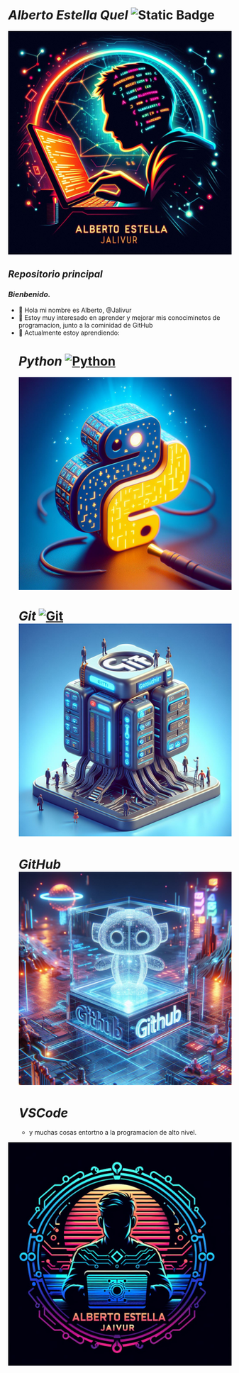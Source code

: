 # ***Alberto Estella Quel***  ![Static Badge](https://img.shields.io/badge/Alberto_Estella-%40Jalivur-red)

![@Jalivur](Images/Logoderecha2.jpg)
## *Repositorio principal*
### *Bienbenido.*
- 👋 Hola mi nombre es Alberto, @Jalivur
- 👀 Estoy muy interesado en aprender y mejorar mis conociminetos de programacion, junto a la cominidad de GitHub
- 🌱 Actualmente estoy aprendiendo:
  # ***Python*** [![Python](https://img.shields.io/badge/Python-blue?style=for-the-badge&logo=python&logoColor=yellow&labelColor=white)]()
  ![logo python|5](Images/LogoPython.jpg)
  # ***Git*** [![Git](https://img.shields.io/badge/Git.-red?style=for-the-badge&logo=git&logoColor=red&labelColor=101010)]() ![logo python|5](Images/LogoGit.jpg)
  # ***GitHub***  ![logo python|5](Images/LogoGithub.jpg)
  # ***VSCode***
  - y muchas cosas entortno a la programacion de alto nivel.

![@Jalivur](Images/Logofrente2.jpg)

<!---
Jalivur/Jalivur is a ✨ special ✨ repository because its `README.md` (this file) appears on your GitHub profile.
You can click the Preview link to take a look at your changes.
--->
